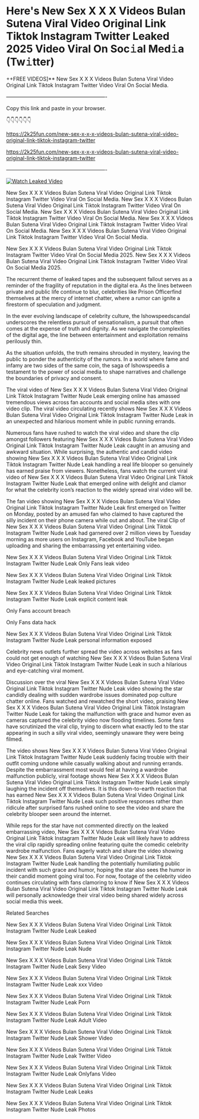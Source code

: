 # Here's New Sex X X X Videos Bulan Sutena Viral Video Original Link Tiktok Instagram Twitter Leaked 2025 Video Viral On Soc𝚒al Med𝚒a (Tw𝚒tter)

++FREE VIDEOS]** New Sex X X X Videos Bulan Sutena Viral Video Original Link Tiktok Instagram Twitter Video Viral On Social Media.

———————————————————-

Copy this link and paste in your browser.

👇👇👇👇👇👇

https://2k25fun.com/new-sex-x-x-x-videos-bulan-sutena-viral-video-original-link-tiktok-instagram-twitter

https://2k25fun.com/new-sex-x-x-x-videos-bulan-sutena-viral-video-original-link-tiktok-instagram-twitter

———————————————————-

[![Watch Leaked Video](https://miro.medium.com/v2/resize:fit:828/format:webp/1*cilzJN44JGOrTw9NJCrNHA.gif "Watch Leaked Video")](https://2k25fun.com/new-sex-x-x-x-videos-bulan-sutena-viral-video-original-link-tiktok-instagram-twitter)

New Sex X X X Videos Bulan Sutena Viral Video Original Link Tiktok Instagram Twitter Video Viral On Social Media. New Sex X X X Videos Bulan Sutena Viral Video Original Link Tiktok Instagram Twitter Video Viral On Social Media. New Sex X X X Videos Bulan Sutena Viral Video Original Link Tiktok Instagram Twitter Video Viral On Social Media. New Sex X X X Videos Bulan Sutena Viral Video Original Link Tiktok Instagram Twitter Video Viral On Social Media. New Sex X X X Videos Bulan Sutena Viral Video Original Link Tiktok Instagram Twitter Video Viral On Social Media.

New Sex X X X Videos Bulan Sutena Viral Video Original Link Tiktok Instagram Twitter Video Viral On Social Media 2025. New Sex X X X Videos Bulan Sutena Viral Video Original Link Tiktok Instagram Twitter Video Viral On Social Media 2025.

The recurrent theme of leaked tapes and the subsequent fallout serves as a reminder of the fragility of reputation in the digital era. As the lines between private and public life continue to blur, celebrities like Prison Officerfind themselves at the mercy of internet chatter, where a rumor can ignite a firestorm of speculation and judgment.

In the ever evolving landscape of celebrity culture, the Ishowspeedscandal underscores the relentless pursuit of sensationalism, a pursuit that often comes at the expense of truth and dignity. As we navigate the complexities of the digital age, the line between entertainment and exploitation remains perilously thin.

As the situation unfolds, the truth remains shrouded in mystery, leaving the public to ponder the authenticity of the rumors. In a world where fame and infamy are two sides of the same coin, the saga of Ishowspeedis a testament to the power of social media to shape narratives and challenge the boundaries of privacy and consent.

The viral video of New Sex X X X Videos Bulan Sutena Viral Video Original Link Tiktok Instagram Twitter Nude Leak emerging online has amassed tremendous views across fan accounts and social media sites with one video clip. The viral video circulating recently shows New Sex X X X Videos Bulan Sutena Viral Video Original Link Tiktok Instagram Twitter Nude Leak in an unexpected and hilarious moment while in public running errands.

Numerous fans have rushed to watch the viral video and share the clip amongst followers featuring New Sex X X X Videos Bulan Sutena Viral Video Original Link Tiktok Instagram Twitter Nude Leak caught in an amusing and awkward situation. While surprising, the authentic and candid video showing New Sex X X X Videos Bulan Sutena Viral Video Original Link Tiktok Instagram Twitter Nude Leak handling a real life blooper so genuinely has earned praise from viewers. Nonetheless, fans watch the current viral video of New Sex X X X Videos Bulan Sutena Viral Video Original Link Tiktok Instagram Twitter Nude Leak that emerged online with delight and clamor for what the celebrity icon’s reaction to the widely spread viral video will be.

The fan video showing New Sex X X X Videos Bulan Sutena Viral Video Original Link Tiktok Instagram Twitter Nude Leak first emerged on Twitter on Monday, posted by an amused fan who claimed to have captured the silly incident on their phone camera while out and about. The viral Clip of New Sex X X X Videos Bulan Sutena Viral Video Original Link Tiktok Instagram Twitter Nude Leak had garnered over 2 million views by Tuesday morning as more users on Instagram, Facebook and YouTube began uploading and sharing the embarrassing yet entertaining video.

New Sex X X X Videos Bulan Sutena Viral Video Original Link Tiktok Instagram Twitter Nude Leak Only Fans leak video

New Sex X X X Videos Bulan Sutena Viral Video Original Link Tiktok Instagram Twitter Nude Leak leaked pictures

New Sex X X X Videos Bulan Sutena Viral Video Original Link Tiktok Instagram Twitter Nude Leak explicit content leak

Only Fans account breach

Only Fans data hack

New Sex X X X Videos Bulan Sutena Viral Video Original Link Tiktok Instagram Twitter Nude Leak personal information exposed

Celebrity news outlets further spread the video across websites as fans could not get enough of watching New Sex X X X Videos Bulan Sutena Viral Video Original Link Tiktok Instagram Twitter Nude Leak in such a hilarious and eye-catching viral moment.

Discussion over the viral New Sex X X X Videos Bulan Sutena Viral Video Original Link Tiktok Instagram Twitter Nude Leak video showing the star candidly dealing with sudden wardrobe issues dominated pop culture chatter online. Fans watched and rewatched the short video, praising New Sex X X X Videos Bulan Sutena Viral Video Original Link Tiktok Instagram Twitter Nude Leak for taking the malfunction with grace and humor even as cameras captured the celebrity video now flooding timelines. Some fans have scrutinized the viral clip, trying to discern what exactly led to the star appearing in such a silly viral video, seemingly unaware they were being filmed.

The video shows New Sex X X X Videos Bulan Sutena Viral Video Original Link Tiktok Instagram Twitter Nude Leak suddenly facing trouble with their outfit coming undone while casually walking about and running errands. Despite the embarrassment most would feel at having a wardrobe malfunction publicly, viral footage shows New Sex X X X Videos Bulan Sutena Viral Video Original Link Tiktok Instagram Twitter Nude Leak simply laughing the incident off themselves. It is this down-to-earth reaction that has earned New Sex X X X Videos Bulan Sutena Viral Video Original Link Tiktok Instagram Twitter Nude Leak such positive responses rather than ridicule after surprised fans rushed online to see the video and share the celebrity blooper seen around the internet.

While reps for the star have not commented directly on the leaked embarrassing video, New Sex X X X Videos Bulan Sutena Viral Video Original Link Tiktok Instagram Twitter Nude Leak will likely have to address the viral clip rapidly spreading online featuring quite the comedic celebrity wardrobe malfunction. Fans eagerly watch and share the video showing New Sex X X X Videos Bulan Sutena Viral Video Original Link Tiktok Instagram Twitter Nude Leak handling the potentially humiliating public incident with such grace and humor, hoping the star also sees the humor in their candid moment going viral too. For now, footage of the celebrity video continues circulating with fans clamoring to know if New Sex X X X Videos Bulan Sutena Viral Video Original Link Tiktok Instagram Twitter Nude Leak will personally acknowledge their viral video being shared widely across social media this week.

Related Searches

New Sex X X X Videos Bulan Sutena Viral Video Original Link Tiktok Instagram Twitter Nude Leak Leaked

New Sex X X X Videos Bulan Sutena Viral Video Original Link Tiktok Instagram Twitter Nude Leak Nude

New Sex X X X Videos Bulan Sutena Viral Video Original Link Tiktok Instagram Twitter Nude Leak Sexy Video

New Sex X X X Videos Bulan Sutena Viral Video Original Link Tiktok Instagram Twitter Nude Leak xxx Video

New Sex X X X Videos Bulan Sutena Viral Video Original Link Tiktok Instagram Twitter Nude Leak Porn

New Sex X X X Videos Bulan Sutena Viral Video Original Link Tiktok Instagram Twitter Nude Leak Adult Video

New Sex X X X Videos Bulan Sutena Viral Video Original Link Tiktok Instagram Twitter Nude Leak Shower Video

New Sex X X X Videos Bulan Sutena Viral Video Original Link Tiktok Instagram Twitter Nude Leak Twitter Video

New Sex X X X Videos Bulan Sutena Viral Video Original Link Tiktok Instagram Twitter Nude Leak Onlyfans Video

New Sex X X X Videos Bulan Sutena Viral Video Original Link Tiktok Instagram Twitter Nude Leak Leaks

New Sex X X X Videos Bulan Sutena Viral Video Original Link Tiktok Instagram Twitter Nude Leak Photos